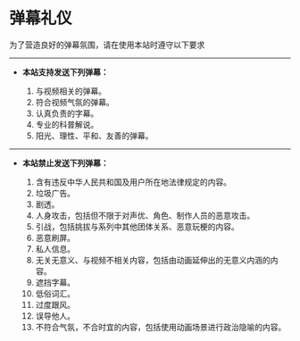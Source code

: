 # 弹幕礼仪

为了营造良好的弹幕氛围，请在使用本站时遵守以下要求

---

- **本站支持发送下列弹幕：**

   1. 与视频相关的弹幕。
   2. 符合视频气氛的弹幕。
   3. 认真负责的字幕。
   4. 专业的科普解说。
   5. 阳光、理性、平和、友善的弹幕。

---

- **本站禁止发送下列弹幕：**

   1. 含有违反中华人民共和国及用户所在地法律规定的内容。
   2. 垃圾广告。
   3. 剧透。
   4. 人身攻击，包括但不限于对声优、角色、制作人员的恶意攻击。
   5. 引战，包括挑拔与系列中其他团体关系、恶意玩梗的内容。
   6. 恶意刷屏。
   7. 私人信息。
   8. 无关无意义、与视频不相关内容，包括由动画延伸出的无意义内涵的内容。
   9. 遮挡字幕。
   10. 低俗词汇。
   11. 过度跟风。
   12. 误导他人。
   13. 不符合气氛，不合时宜的内容，包括使用动画场景进行政治隐喻的内容。